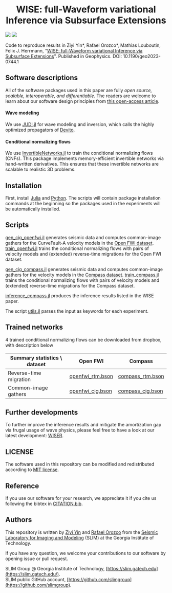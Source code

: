<h1 align="center">WISE: full-Waveform variational Inference via Subsurface Extensions</h1>

[![][license-img]][license-status] [![][zenodo-img]][zenodo-status]

Code to reproduce results in Ziyi Yin\*, Rafael Orozco\*, Mathias Louboutin, Felix J. Herrmann, "[WISE: full-Waveform variational Inference via Subsurface Extensions](https://doi.org/10.1190/geo2023-0744.1)". Published in Geophysics. DOI: 10.1190/geo2023-0744.1

## Software descriptions

All of the software packages used in this paper are fully *open source, scalable, interoperable, and differentiable*. The readers are welcome to learn about our software design principles from [this open-access article](https://library.seg.org/doi/10.1190/tle42070474.1).

#### Wave modeling

We use [JUDI.jl](https://github.com/slimgroup/JUDI.jl) for wave modeling and inversion, which calls the highly optimized propagators of [Devito](https://www.devitoproject.org/).

#### Conditional normalizing flows

We use [InvertibleNetworks.jl] to train the conditional normalizing flows (CNFs). This package implements memory-efficient invertible networks via hand-written derivatives. This ensures that these invertible networks are scalable to realistic 3D problems.

## Installation

First, install [Julia](https://julialang.org/) and [Python](https://www.python.org/). The scripts will contain package installation commands at the beginning so the packages used in the experiments will be automatically installed.

## Scripts

[gen_cig_openfwi.jl](scripts/gen_cig_openfwi.jl) generates seismic data and computes common-image gathers for the CurveFault-A velocity models in the [Open FWI dataset](https://arxiv.org/abs/2111.02926). [train_openfwi.jl](scripts/train_openfwi.jl) trains the conditional normalizing flows with pairs of velocity models and (extended) reverse-time migrations for the Open FWI dataset.

[gen_cig_compass.jl](scripts/gen_cig_compass.jl) generates seismic data and computes common-image gathers for the velocity models in the [Compass dataset](https://doi.org/10.3997/2214-4609.20148575). [train_compass.jl](scripts/train_compass.jl) trains the conditional normalizing flows with pairs of velocity models and (extended) reverse-time migrations for the Compass dataset.

[inference_compass.jl](scripts/inference_compass.jl) produces the inference results listed in the WISE paper.

The script [utils.jl](scripts/utils.jl) parses the input as keywords for each experiment.

## Trained networks

4 trained conditional normalizing flows can be downloaded from dropbox, with description below

| Summary statistics \ dataset | Open FWI | Compass | 
|---------------------|----------|----------|
| Reverse-time migration | [openfwi_rtm.bson](https://www.dropbox.com/scl/fi/6k77ptwot5yjwxjgfwyl1/openfwi_rtm.bson?rlkey=wcgk6ny371qahakqgqppoujvn&dl=0) | [compass_rtm.bson](https://www.dropbox.com/scl/fi/ucqpwoz9rd9uj7gnjerxp/compass_rtm.bson?rlkey=9wtxddzev2gju5jd0aoa6vhtc&dl=0) |
| Common-image gathers | [openfwi_cig.bson](https://www.dropbox.com/scl/fi/k3q7vyeg7fe0z7hrho6mi/openfwi_cig.bson?rlkey=4wpeq8s9x8hs5ynde3yaitcmh&dl=0) | [compass_cig.bson](https://www.dropbox.com/scl/fi/uon81i1y2xok0wj569146/compass_cig.bson?rlkey=bo2psq4z7q00j0vo9amexuf02&dl=0) | 

## Further developments

To further improve the inference results and mitigate the amortization gap via frugal usage of wave physics, please feel free to have a look at our latest development: [WISER](https://arxiv.org/abs/2405.10327).

## LICENSE

The software used in this repository can be modified and redistributed according to [MIT license](LICENSE).

## Reference

If you use our software for your research, we appreciate it if you cite us following the bibtex in [CITATION.bib](CITATION.bib).

## Authors

This repository is written by [Ziyi Yin] and [Rafael Orozco] from the [Seismic Laboratory for Imaging and Modeling] (SLIM) at the Georgia Institute of Technology.

If you have any question, we welcome your contributions to our software by opening issue or pull request.

SLIM Group @ Georgia Institute of Technology, [https://slim.gatech.edu](https://slim.gatech.edu/).      
SLIM public GitHub account, [https://github.com/slimgroup](https://github.com/slimgroup).    

[license-status]:LICENSE
[license-img]:http://img.shields.io/badge/license-MIT-brightgreen.svg?style=flat?style=plastic
[Seismic Laboratory for Imaging and Modeling]:https://slim.gatech.edu/
[InvertibleNetworks.jl]:https://github.com/slimgroup/InvertibleNetworks.jl
[Ziyi Yin]:https://ziyiyin97.github.io/
[Rafael Orozco]:https://slim.gatech.edu/people/rafael-orozco
[zenodo-status]:https://doi.org/10.5281/zenodo.10910092
[zenodo-img]:https://zenodo.org/badge/DOI/10.5281/zenodo.10910092.svg?style=plastic